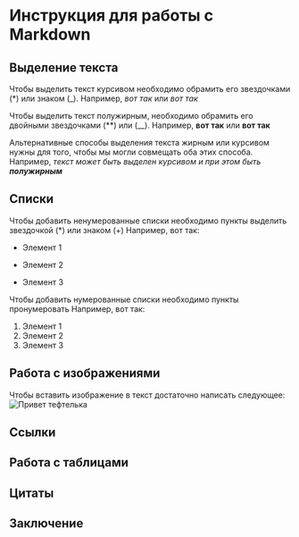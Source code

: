 # Инструкция для работы с Markdown

## Выделение текста

Чтобы выделить текст курсивом необходимо обрамить его звездочками (*) или знаком (_). Например, *вот так* или _вот так_

Чтобы выделить текст полужирным, необходимо обрамить его двойными звездочками (**) или (__). Например, **вот так** или __вот так__

Альтернативные способы выделения текста жирным или курсивом нужны для того, чтобы мы могли совмещать оба этих способа. Например, _текст может быть выделен курсивом и при этом быть **полужирным**_

## Списки
Чтобы добавить ненумерованные списки необходимо пункты выделить звездочкой (*) или знаком (+)
Например, вот так:
* Элемент 1
+ Элемент 2
* Элемент 3

Чтобы добавить нумерованные списки необходимо пункты пронумеровать
Например, вот так:
1. Элемент 1
2. Элемент 2
3. Элемент 3

## Работа с изображениями

Чтобы вставить изображение в текст достаточно написать следующее:
![Привет тефтелька](Tiger.jpg)

## Ссылки

## Работа с таблицами

## Цитаты

## Заключение
